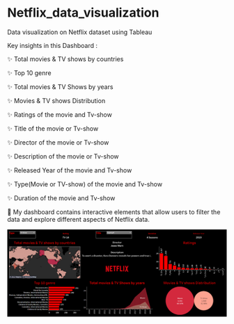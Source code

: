 # Netflix_data_visualization

Data visualization on Netflix dataset using Tableau


Key insights in this Dashboard :

✨ Total movies & TV shows by countries

✨ Top 10 genre

✨ Total movies & TV Shows by years

✨ Movies & TV shows Distribution

✨ Ratings of the movie and Tv-show

✨ Title of the movie or Tv-show

✨ Director of the movie or Tv-show

✨ Description of the movie or Tv-show

✨ Released Year of the movie and Tv-show

✨ Type(Movie or TV-show) of the movie and Tv-show

✨ Duration of the movie and Tv-show


🎉 My dashboard contains interactive elements that allow users to filter the data and explore different aspects of Netflix data.


![Final dashboard](https://github.com/NivedhanJ/Netflix_data_visualization/blob/main/Final%20dashboard%20(1).png)
